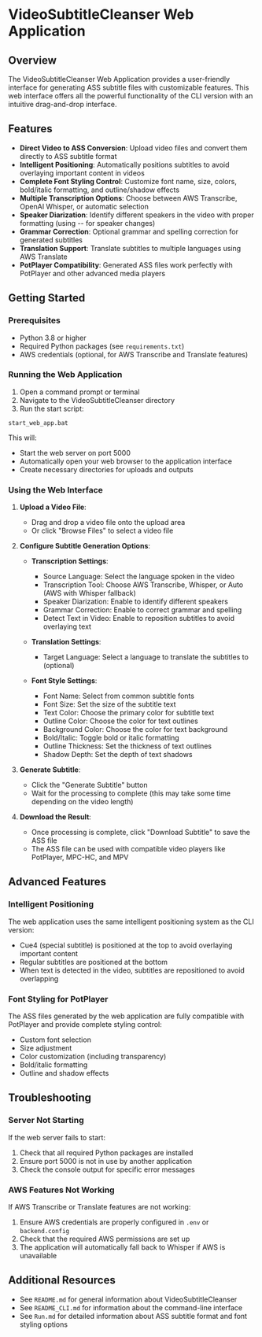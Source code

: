 # VideoSubtitleCleanser Web Application

## Overview

The VideoSubtitleCleanser Web Application provides a user-friendly interface for generating ASS subtitle files with customizable features. This web interface offers all the powerful functionality of the CLI version with an intuitive drag-and-drop interface.

## Features

- **Direct Video to ASS Conversion**: Upload video files and convert them directly to ASS subtitle format
- **Intelligent Positioning**: Automatically positions subtitles to avoid overlaying important content in videos
- **Complete Font Styling Control**: Customize font name, size, colors, bold/italic formatting, and outline/shadow effects
- **Multiple Transcription Options**: Choose between AWS Transcribe, OpenAI Whisper, or automatic selection
- **Speaker Diarization**: Identify different speakers in the video with proper formatting (using -- for speaker changes)
- **Grammar Correction**: Optional grammar and spelling correction for generated subtitles
- **Translation Support**: Translate subtitles to multiple languages using AWS Translate
- **PotPlayer Compatibility**: Generated ASS files work perfectly with PotPlayer and other advanced media players

## Getting Started

### Prerequisites

- Python 3.8 or higher
- Required Python packages (see `requirements.txt`)
- AWS credentials (optional, for AWS Transcribe and Translate features)

### Running the Web Application

1. Open a command prompt or terminal
2. Navigate to the VideoSubtitleCleanser directory
3. Run the start script:

```
start_web_app.bat
```

This will:
- Start the web server on port 5000
- Automatically open your web browser to the application interface
- Create necessary directories for uploads and outputs

### Using the Web Interface

1. **Upload a Video File**:
   - Drag and drop a video file onto the upload area
   - Or click "Browse Files" to select a video file

2. **Configure Subtitle Generation Options**:
   - **Transcription Settings**:
     - Source Language: Select the language spoken in the video
     - Transcription Tool: Choose AWS Transcribe, Whisper, or Auto (AWS with Whisper fallback)
     - Speaker Diarization: Enable to identify different speakers
     - Grammar Correction: Enable to correct grammar and spelling
     - Detect Text in Video: Enable to reposition subtitles to avoid overlaying text

   - **Translation Settings**:
     - Target Language: Select a language to translate the subtitles to (optional)

   - **Font Style Settings**:
     - Font Name: Select from common subtitle fonts
     - Font Size: Set the size of the subtitle text
     - Text Color: Choose the primary color for subtitle text
     - Outline Color: Choose the color for text outlines
     - Background Color: Choose the color for text background
     - Bold/Italic: Toggle bold or italic formatting
     - Outline Thickness: Set the thickness of text outlines
     - Shadow Depth: Set the depth of text shadows

3. **Generate Subtitle**:
   - Click the "Generate Subtitle" button
   - Wait for the processing to complete (this may take some time depending on the video length)

4. **Download the Result**:
   - Once processing is complete, click "Download Subtitle" to save the ASS file
   - The ASS file can be used with compatible video players like PotPlayer, MPC-HC, and MPV

## Advanced Features

### Intelligent Positioning

The web application uses the same intelligent positioning system as the CLI version:
- Cue4 (special subtitle) is positioned at the top to avoid overlaying important content
- Regular subtitles are positioned at the bottom
- When text is detected in the video, subtitles are repositioned to avoid overlapping

### Font Styling for PotPlayer

The ASS files generated by the web application are fully compatible with PotPlayer and provide complete styling control:
- Custom font selection
- Size adjustment
- Color customization (including transparency)
- Bold/italic formatting
- Outline and shadow effects

## Troubleshooting

### Server Not Starting

If the web server fails to start:
1. Check that all required Python packages are installed
2. Ensure port 5000 is not in use by another application
3. Check the console output for specific error messages

### AWS Features Not Working

If AWS Transcribe or Translate features are not working:
1. Ensure AWS credentials are properly configured in `.env` or `backend.config`
2. Check that the required AWS permissions are set up
3. The application will automatically fall back to Whisper if AWS is unavailable

## Additional Resources

- See `README.md` for general information about VideoSubtitleCleanser
- See `README_CLI.md` for information about the command-line interface
- See `Run.md` for detailed information about ASS subtitle format and font styling options
